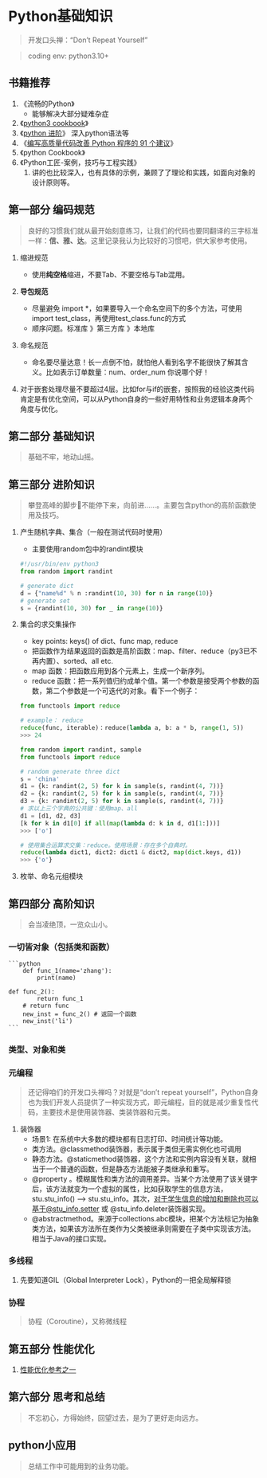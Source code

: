 # Python基础知识

> 开发口头禅：“Don’t Repeat Yourself”

> coding env: python3.10+

## 书籍推荐

1. 《流畅的Python》
   - 能够解决大部分疑难杂症
2. 《[python3 cookbook](https://python3-cookbook.readthedocs.io/zh_CN/latest/index.html)》
3. 《[python 进阶](https://docs.pythontab.com/interpy/#python)》  深入python语法等
4. 《[编写高质量代码改善 Python 程序的 91 个建议](https://l1nwatch.gitbook.io/writing_solid_python_code_gitbook/di-1-zhang-yin-lun)》
5. 《python Cookbook》
6. 《Python工匠-案例，技巧与工程实践》
   1. 讲的也比较深入，也有具体的示例，兼顾了了理论和实践，如面向对象的设计原则等。

## 第一部分 编码规范

> 良好的习惯我们就从最开始刻意练习，让我们的代码也要同翻译的三字标准一样：**信、雅、达**。这里记录我认为比较好的习惯吧，供大家参考使用。

1. 缩进规范

   - 使用**纯空格**缩进，不要Tab、不要空格与Tab混用。
2. **导包规范**

   + 尽量避免 import *，如果要导入一个命名空间下的多个方法，可使用import test_class，再使用test_class.func的方式
   + 顺序问题。标准库 》第三方库 》本地库
3. 命名规范

   + 命名要尽量达意！长一点倒不怕，就怕他人看到名字不能很快了解其含义。比如表示订单数量：num、order_num 你说哪个好！
4. 对于嵌套处理尽量不要超过4层。比如for与if的嵌套，按照我的经验这类代码肯定是有优化空间，可以从Python自身的一些好用特性和业务逻辑本身两个角度与优化。

## 第二部分 基础知识

> 基础不牢，地动山摇。

## 第三部分 进阶知识

> 攀登高峰的脚步👣不能停下来，向前进……。主要包含python的高阶函数使用及技巧。

1. 产生随机字典、集合（一般在测试代码时使用）

   + 主要使用random包中的randint模块

   ```python
   #!/usr/bin/env python3
   from random import randint

   # generate dict
   d = {"name%d" % n :randint(10, 30) for n in range(10)}
   # generate set
   s = {randint(10, 30) for _ in range(10)}
   ```
2. 集合的求交集操作

   + key points: keys() of dict、func map, reduce
   + 把函数作为结果返回的函数是高阶函数：map、filter、reduce（py3已不再内置）、sorted、all etc.
   + map 函数：把函数应用到各个元素上，生成一个新序列。
   + reduce 函数：把一系列值归约成单个值。第一个参数是接受两个参数的函数，第二个参数是一个可迭代的对象。看下一个例子：

   ```python
   from functools import reduce

   # example： reduce 
   reduce(func, iterable)：reduce(lambda a, b: a * b, range(1, 5))
   >>> 24
   ```

   ```python
   from random import randint, sample
   from functools import reduce

   # random generate three dict
   s = 'china'
   d1 = {k: randint(2, 5) for k in sample(s, randint(4, 7))}
   d2 = {k: randint(2, 5) for k in sample(s, randint(4, 7))}
   d3 = {k: randint(2, 5) for k in sample(s, randint(4, 7))}
   # 求以上三个字典的公共键：使用map、all
   d1 = [d1, d2, d3]
   [k for k in d1[0] if all(map(lambda d: k in d, d1[1:]))]
   >>> ['o']

   # 使用集合运算求交集：reduce。使用场景：存在多个自典时。
   reduce(lambda dict1, dict2: dict1 & dict2, map(dict.keys, d1))
   >>> {'o'}
   ```
3. 枚举、命名元组模块

## 第四部分 高阶知识

> 会当凌绝顶，一览众山小。

### 一切皆对象（包括类和函数）

    ```python
        def func_1(name='zhang'):
            print(name)

    def func_2():
            return func_1
        # return func
        new_inst = func_2() # 返回一个函数
        new_inst('li')
    ```

### 类型、对象和类

### 元编程

> 还记得咱们的开发口头禅吗？对就是“don’t repeat yourself”，Python自身也为我们开发人员提供了一种实现方式，即元编程，目的就是减少重复性代码，主要技术是使用装饰器、类装饰器和元类。

1. 装饰器
   + 场景1: 在系统中大多数的模块都有日志打印、时间统计等功能。
   + 类方法。@classmethod装饰器，表示属于类但无需实例化也可调用
   + 静态方法。@staticmethod装饰器，这个方法和实例内容没有关联，就相当于一个普通的函数，但是静态方法能被子类继承和重写。
   + @property 。模糊属性和类方法的调用差异。当某个方法使用了该关键字后，该方法就变为一个虚拟的属性，比如获取学生的信息方法， stu.stu_info() --> stu.stu_info。其次，对于学生信息的增加和删除也可以基于@stu_info.setter 或 @stu_info.deleter装饰器实现。
   + @abstractmethod。来源于collections.abc模块，把某个方法标记为抽象类方法，如果该方法所在类作为父类被继承则需要在子类中实现该方法。相当于Java的接口实现。

### 多线程

1. 先要知道GIL（Global Interpreter Lock），Python的一把全局解释锁

### 协程

> 协程（Coroutine），又称微线程

## 第五部分 性能优化

1. [性能优化参考之一](https://www.ibm.com/developerworks/cn/linux/l-cn-python-optim/)

## 第六部分 思考和总结

> 不忘初心，方得始终，回望过去，是为了更好走向远方。

## python小应用

> 总结工作中可能用到的业务功能。
